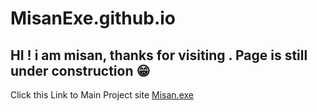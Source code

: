 # MisanExe.github.io
## HI ! i am misan, thanks for visiting . Page is still under construction 😁

Click this Link to Main Project site [Misan.exe](https://misanexe.github.io/main.html)
